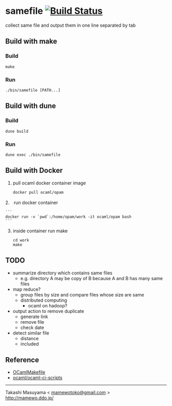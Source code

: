 samefile [![Build Status](https://travis-ci.org/mamewotoko/samefile.svg?branch=master)](https://travis-ci.org/mamewotoko/samefile)
========
collect same file and output them in one line separated by tab

Build with make
-------------------

### Build

```
make
```

### Run

```
./bin/samefile [PATH...]
```

Build with dune
------------------

### Build

```
dune build
```

### Run 

```
dune exec ./bin/samefile
```

Build with Docker
------------------
1. pull ocaml docker container image 

    ```
    docker pull ocaml/opam
    ```
2.　run docker container

    ```
    docker run -v `pwd`:/home/opam/work -it ocaml/opam bash
    ```
3. inside container run make

    ```
    cd work
    make
    ```

TODO
----
* summarize directory which contains same files
  * e.g. directory A may be copy of B because A and B has many same files
* map reduce?
  * group files by size and compare files whose size are same
  * distributed computing
    * ocaml on hadoop?
* output action to remove duplicate
  * generate link
  * remove file
  * check date
* detect similar file
  * distance
  * included

Reference
---------
* [OCamlMakefile](http://mmottl.github.io/ocaml-makefile/)
* [ocaml/ocaml-ci-scripts](https://github.com/ocaml/ocaml-ci-scripts)

----
Takashi Masuyama < mamewotoko@gmail.com >  
http://mamewo.ddo.jp/
